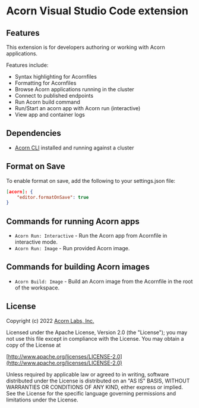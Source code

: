 # Acorn Visual Studio Code extension

## Features

This extension is for developers authoring or working with Acorn applications.

Features include:

- Syntax highlighting for Acornfiles
- Formatting for Acornfiles
- Browse Acorn applications running in the cluster
- Connect to published endpoints
- Run Acorn build command
- Run/Start an acorn app with Acorn run (interactive)
- View app and container logs

## Dependencies

- [Acorn CLI](https://docs.acorn.io/installation/installing#acorn-cli) installed and running against a cluster

## Format on Save

To enable format on save, add the following to your settings.json file:

```json
[acorn]: {
    "editor.formatOnSave": true
}
```

## Commands for running Acorn apps

- `Acorn Run: Interactive` - Run the Acorn app from Acornfile in interactive mode.
- `Acorn Run: Image` - Run provided Acorn image.

## Commands for building Acorn images

- `Acorn Build: Image` - Build an Acorn image from the Acornfile in the root of the workspace.

## License

Copyright (c) 2022 [Acorn Labs, Inc.](http://acorn.io)

Licensed under the Apache License, Version 2.0 (the "License");
you may not use this file except in compliance with the License.
You may obtain a copy of the License at

[http://www.apache.org/licenses/LICENSE-2.0](http://www.apache.org/licenses/LICENSE-2.0)

Unless required by applicable law or agreed to in writing, software
distributed under the License is distributed on an "AS IS" BASIS,
WITHOUT WARRANTIES OR CONDITIONS OF ANY KIND, either express or implied.
See the License for the specific language governing permissions and
limitations under the License.
